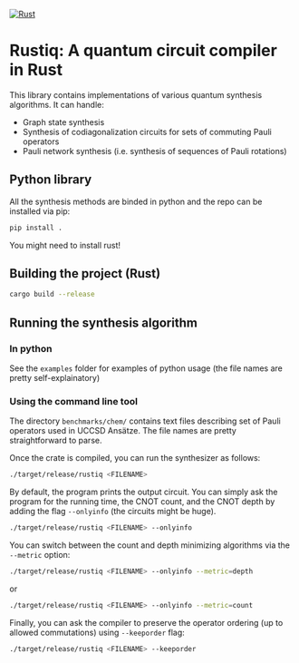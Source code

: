 [![Rust](https://github.com/smartiel/rustiq/actions/workflows/rust.yml/badge.svg?branch=main)](https://github.com/smartiel/rustiq/actions/workflows/rust.yml)

# Rustiq: A quantum circuit compiler in Rust

This library contains implementations of various quantum synthesis algorithms.
It can handle:
 - Graph state synthesis
 - Synthesis of codiagonalization circuits for sets of commuting Pauli operators
 - Pauli network synthesis (i.e. synthesis of sequences of Pauli rotations)



## Python library

All the synthesis methods are binded in python and the repo can be installed via pip:

```bash
pip install . 
```

You might need to install rust!

## Building the project (Rust)


```bash
cargo build --release
```


## Running the synthesis algorithm

### In python

See the `examples` folder for examples of python usage (the file names are pretty self-explainatory)

### Using the command line tool

The directory `benchmarks/chem/` contains text files describing set of Pauli operators used in UCCSD Ansätze.
The file names are pretty straightforward to parse.

Once the crate is compiled, you can run the synthesizer as follows:

```bash
./target/release/rustiq <FILENAME> 
```

By default, the program prints the output circuit. You can simply ask the program for the running time, the CNOT count, and the CNOT depth
by adding the flag `--onlyinfo` (the circuits might be huge).

```bash
./target/release/rustiq <FILENAME> --onlyinfo
```

You can switch between the count and depth minimizing algorithms via the `--metric` option:

```bash
./target/release/rustiq <FILENAME> --onlyinfo --metric=depth
```

or

```bash
./target/release/rustiq <FILENAME> --onlyinfo --metric=count
```

Finally, you can ask the compiler to preserve the operator ordering (up to allowed commutations) using `--keeporder` flag:

```bash
./target/release/rustiq <FILENAME> --keeporder
```